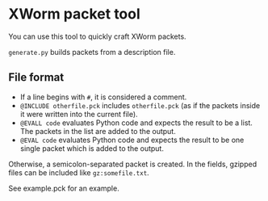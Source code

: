 # XWorm packet tool

You can use this tool to quickly craft XWorm packets.

`generate.py` builds packets from a description file.

## File format

- If a line begins with `#`, it is considered a comment.
- `@INCLUDE otherfile.pck` includes `otherfile.pck` (as if the packets inside it were written into the current file).
- `@EVALL code` evaluates Python code and expects the result to be a list. The packets in the list are added to the output.
- `@EVAL code` evaluates Python code and expects the result to be one single packet which is added to the output.

Otherwise, a semicolon-separated packet is created. In the fields, gzipped files can be included like `gz:somefile.txt`.

See example.pck for an example.